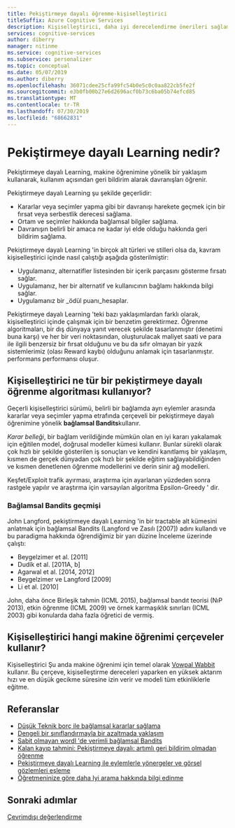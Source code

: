 ```yaml
---
title: Pekiştirmeye dayalı öğrenme-kişiselleştirici
titleSuffix: Azure Cognitive Services
description: Kişiselleştirici, daha iyi derecelendirme önerileri sağlamak için Eylemler ve geçerli bağlam hakkındaki bilgileri kullanır. Bu eylemler ve bağlamla ilgili bilgiler, özellik olarak adlandırılan öznitelikler veya özelliklerdir.
services: cognitive-services
author: diberry
manager: nitinme
ms.service: cognitive-services
ms.subservice: personalizer
ms.topic: conceptual
ms.date: 05/07/2019
ms.author: diberry
ms.openlocfilehash: 36071cdee25cfa99fc54b0e5c0c0aa822cb5fe2f
ms.sourcegitcommit: e3b0fb00b27e6d2696acf0b73c6ba05b74efcd85
ms.translationtype: MT
ms.contentlocale: tr-TR
ms.lasthandoff: 07/30/2019
ms.locfileid: "68662831"
---
```

# <a name="what-is-reinforcement-learning"></a>Pekiştirmeye dayalı Learning nedir?

Pekiştirmeye dayalı Learning, makine öğrenimine yönelik bir yaklaşım kullanarak, kullanım açısından geri bildirim alarak davranışları öğrenir.
 
Pekiştirmeye dayalı Learning şu şekilde geçerlidir:

* Kararlar veya seçimler yapma gibi bir davranışı harekete geçmek için bir fırsat veya serbestlik derecesi sağlama.
* Ortam ve seçimler hakkında bağlamsal bilgiler sağlama.
* Davranışın belirli bir amaca ne kadar iyi elde olduğu hakkında geri bildirim sağlama.

Pekiştirmeye dayalı Learning 'in birçok alt türleri ve stilleri olsa da, kavram kişiselleştirici içinde nasıl çalıştığı aşağıda gösterilmiştir:

* Uygulamanız, alternatifler listesinden bir içerik parçasını gösterme fırsatı sağlar.
* Uygulamanız, her bir alternatif ve kullanıcının bağlamı hakkında bilgi sağlar.
* Uygulamanız bir _ödül puanı_hesaplar.

Pekiştirmeye dayalı Learning 'teki bazı yaklaşımlardan farklı olarak, kişiselleştirici içinde çalışmak için bir benzetim gerektirmez. Öğrenme algoritmaları, bir dış dünyaya yanıt verecek şekilde tasarlanmıştır (denetimi buna karşı) ve her bir veri noktasından, oluşturulacak maliyet saati ve para ile ilgili benzersiz bir fırsat olduğunu ve bu da sıfır olmayan bir yazık sistemlerimiz (olası Reward kaybı) olduğunu anlamak için tasarlanmıştır. performans performansı oluşur.

## <a name="what-type-of-reinforcement-learning-algorithms-does-personalizer-use"></a>Kişiselleştirici ne tür bir pekiştirmeye dayalı öğrenme algoritması kullanıyor?

Geçerli kişiselleştirici sürümü, belirli bir bağlamda ayrı eylemler arasında kararlar veya seçimler yapma etrafında çerçeveli bir pekiştirmeye dayalı öğrenimine yönelik **bağlamsal Bandits**kullanır.

_Karar belleği_, bir bağlam verildiğinde mümkün olan en iyi kararı yakalamak için eğitilen model, doğrusal modeller kümesi kullanır. Bunlar sürekli olarak çok hızlı bir şekilde gösterilen iş sonuçları ve kendini kanıtlamış bir yaklaşım, kısmen de gerçek dünyadan çok hızlı bir şekilde eğitim sağlayabildiğinden ve kısmen denetlenen öğrenme modellerini ve derin sinir ağ modelleri.

Keşfet/Exploit trafik ayırması, araştırma için ayarlanan yüzdeden sonra rastgele yapılır ve araştırma için varsayılan algoritma Epsilon-Greedy ' dir.

### <a name="history-of-contextual-bandits"></a>Bağlamsal Bandits geçmişi

John Langford, pekiştirmeye dayalı Learning 'in bir tractable alt kümesini anlatmak için bağlamsal Bandits (Langford ve Zasılı [2007]) adını kullandı ve bu paradigma hakkında öğrendiğimiz bir yarı düzine İnceleme üzerinde çalıştı:

* Beygelzimer et al. [2011]
* Dudík et al. [2011A, b]
* Agarwal et al. [2014, 2012]
* Beygelzimer ve Langford [2009]
* Li et al. [2010]

John, daha önce Birleşik tahmin (ICML 2015), bağlamsal bandıt teorisi (NıP 2013), etkin öğrenme (ICML 2009) ve örnek karmaşıklık sınırları (ICML 2003) gibi konularda daha fazla öğretici de vermiş.

## <a name="what-machine-learning-frameworks-does-personalizer-use"></a>Kişiselleştirici hangi makine öğrenimi çerçeveler kullanır?

Kişiselleştirici Şu anda makine öğrenimi için temel olarak [Vowpal Wabbit](https://github.com/VowpalWabbit/vowpal_wabbit/wiki) kullanır. Bu çerçeve, kişiselleştirme dereceleri yaparken en yüksek aktarım hızı ve en düşük gecikme süresine izin verir ve modeli tüm etkinliklerle eğitme.

## <a name="references"></a>Referanslar

* [Düşük Teknik borç ile bağlamsal kararlar sağlama](https://arxiv.org/abs/1606.03966)
* [Dengeli bir sınıflandırmayla bir azaltmada yaklaşım](https://arxiv.org/abs/1803.02453)
* [Sabit olmayan wordl 'de verimli bağlamsal Bandits](https://arxiv.org/abs/1708.01799)
* [Kalan kayıp tahmini: Pekiştirmeye dayalı: artımlı geri bildirim olmadan öğrenme](https://openreview.net/pdf?id=HJNMYceCW)
* [Pekiştirmeye dayalı Learning ile eylemlerle yönergeler ve görsel gözlemleri eşleme](https://arxiv.org/abs/1704.08795)
* [Öğretmeninize göre daha Iyi arama hakkında bilgi edinme](https://arxiv.org/abs/1502.02206)

## <a name="next-steps"></a>Sonraki adımlar

[Çevrimdışı değerlendirme](concepts-offline-evaluation.md) 
